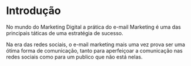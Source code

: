 # Introdução

No mundo do Marketing Digital a prática do e-mail Marketing é uma das principais táticas de uma estratégia de sucesso.

Na era das redes sociais, o e-mail marketing mais uma vez prova ser uma ótima forma de comunicação, tanto para aperfeiçoar a comunicação nas redes sociais como para um publico que não está nelas.


